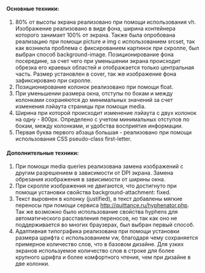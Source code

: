 #### Основные техники:
1. 80% от высоты экрана реализовано при помощи использования vh.
   Изображение реализовано в виде фона, ширина контейнера которого занимает 100% от экрана. 
   Также была опробована реализацию при помощи picture и img с использованием srcset, так как возникла проблема с фиксированием картинок при скролле, был выбран способ background-image. 
   Позиционирование фона посередине, за счет чего при уменьшении экрана происходит обрезка его краевых областей и отображается только центральная часть.
   Размер установлен в cover, так же изображение фона зафиксировано при скролле.
2. Позиционирование колонок реализовано при помощи float.
3. При уменьшении размера окна, отступы по бокам и между колонками сохраняются до минимальных значений за счет изменения лэйаута страницы при помощи media.
4. Ширина при которой происходит изменение лэйаута с двух колонок на одну - 800px. Определено с учетом минимальных отступов по бокам, между колонками, и удобства восприятия информации.
5. Первая буква первого абзаца большая - реализовано при помощи использования CSS pseudo-class first-letter.

#### Дополнительные техники:
1. При помощи media queries реализована замена изображений с другим разрешением в зависимости от DPI экрана.
   Замена обрезания изображения в зависимости от ширины окна.
2. При скролле изображения не двигаются, что достигнуто при помощи установки свойства background-attachment: fixed.
3. Текст выровнен в колонку (justified), в текст добавлены мягкие переносы при помощи сервиса http://quittance.ru/hyphenator.php.
   Так же возможно было использование свойства hyphens для автоматического расставления переносов, но так как оно не поддерживается во многих браузерах, был выбран первый способ.
4. Адаптивная типографика реализована при помощи установки размера шрифта с использованием vw, благодаря чему сохраняется примерное количество слов, что в базовом дизайне.
   Для узких экранов используемое количество слов в строке для более крупного шрифта и более комфортного чтения, чем при дизайне в две колонки.